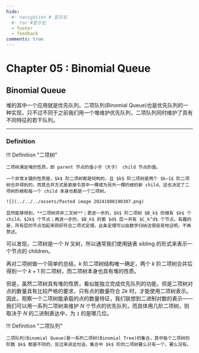 ```yaml
---
hide:
  #- navigation # 显示右
  #- toc #显示左
  - footer
  - feedback
comments: true
--- 
```


# Chapter 05 : Binomial Queue

## Binomial Queue

堆的其中一个应用就是优先队列。二项队列(Binomial Queue)也是优先队列的一种实现，只不过不同于之前我们用一个堆维护优先队列，二项队列同时维护了具有不同特征的若干队列。
***
### Definition

!!! Definition "二项树"

	二项树满足堆的性质，即 parent 节点的值小于（大于） child 节点的值。
	
	一个非常关键的性质是，$k$ 阶二项树都是同构的，且 $k$ 阶二项树是两个 $k−1$ 阶二项树合并得到的。而其合并方式是直接令其中一棵成为另外一棵的根的新 child，这也决定了二项树的根和每一个 child 本身也都是一个二项树。
	
	![](../../../assets/Pasted image 20241008190307.png)
	
	显然能够得到，**二项树并非二叉树**；更进一步的，$k$ 阶二项树 $B_k$​ 的根有 $k$ 个 child，$2k$ 个节点；再进一步的，$B_k$​ 的第 $d$ 层一共有 $C_k^d$ 个节点，有趣的是，所有层的节点加起来刚好符合二项式定理，此条定理可以由数学归纳法很容易地证明，不再赘述。

可以发现，二项树是一个 $N$ 叉树，所以通常我们使用链表 sibling 的形式来表示一个节点的 children。

再对二项树做一个简单的总结，$k$ 阶二项树结构唯一确定，两个 $k$ 阶二项树合并后得到一个 $k+1$ 阶二项树，而二项树本身也具有堆的性质。

但是，虽然二项树具有堆的性质，看似能独立完成优先队列的功能，但是二项树对点的数量具有比较严格的要求，只有点的数量符合 $2k$ 时，才能使用二项树表示。因此，观察一个二项树能承载的点的数量特征，我们联想到二进制对数的表示——我们可以用一系列二项树来维护 $N$ 个节点的优先队列，而具体用几阶二项树，则取决于 $N$ 的二进制表达中，为 `1` 的是哪几位。

!!! Definition "二项队列"

	二项队列(Binomial Queue)是一系列二项树(Binomial Tree)的集合，其中每个二项树的阶数 $k$ 都是不同的，反过来讲这句话，集合中 $k$ 阶的二项树要么只有一个，要么没有。